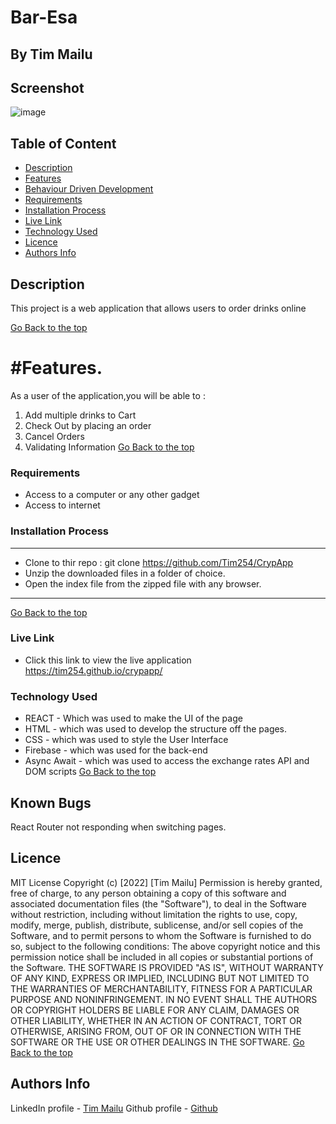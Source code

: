 # Bar-Esa
 ## By Tim Mailu
## Screenshot
 ![image](./assets/images/Screenshot.png)
 ## Table of Content
 - [Description](#description)
 - [Features](#features)
 - [Behaviour Driven Development](#Behaviour-Driven-Development)
 - [Requirements](#requirements)
 - [Installation Process](#installation-Process)
 - [Live Link](#Live-Link)
 - [Technology  Used](#technology-Used)
 - [Licence](#licence)
 - [Authors Info](#Authors-Info)
 ## Description
 <p>This project is a web application that allows users to order drinks online</p>

[Go Back to the top](#Bar-Esa)

# #Features.
As a user of the application,you will be able to :
1. Add multiple drinks to Cart
2. Check Out by placing an order
2. Cancel Orders
3. Validating Information
[Go Back to the top](#Bar-Esa)

 ###  Requirements
 * Access to  a computer or any other gadget
 * Access to internet
 ### Installation Process
 ****
* Clone to thir repo : git clone https://github.com/Tim254/CrypApp
* Unzip the downloaded files in a folder of choice.
* Open the index file from the zipped file with any browser.
 ****
 [Go Back to the top](#Bar-Esa)
### Live Link
- Click this link to view the live application https://tim254.github.io/crypapp/
### Technology  Used
* REACT - Which was used to make the UI of the page
* HTML - which was used to develop the structure off the pages.
* CSS - which was used to style the User Interface
* Firebase - which was used for the back-end
* Async Await - which was used to access the exchange rates API and DOM scripts
[Go Back to the top](#A-App)
## Known Bugs
React Router not responding when switching pages.
## Licence
MIT License
Copyright (c) [2022] [Tim Mailu]
Permission is hereby granted, free of charge, to any person obtaining a copy
of this software and associated documentation files (the "Software"), to deal
in the Software without restriction, including without limitation the rights
to use, copy, modify, merge, publish, distribute, sublicense, and/or sell
copies of the Software, and to permit persons to whom the Software is
furnished to do so, subject to the following conditions:
The above copyright notice and this permission notice shall be included in all
copies or substantial portions of the Software.
THE SOFTWARE IS PROVIDED "AS IS", WITHOUT WARRANTY OF ANY KIND, EXPRESS OR
IMPLIED, INCLUDING BUT NOT LIMITED TO THE WARRANTIES OF MERCHANTABILITY,
FITNESS FOR A PARTICULAR PURPOSE AND NONINFRINGEMENT. IN NO EVENT SHALL THE
AUTHORS OR COPYRIGHT HOLDERS BE LIABLE FOR ANY CLAIM, DAMAGES OR OTHER
LIABILITY, WHETHER IN AN ACTION OF CONTRACT, TORT OR OTHERWISE, ARISING FROM,
OUT OF OR IN CONNECTION WITH THE SOFTWARE OR THE USE OR OTHER DEALINGS IN THE
SOFTWARE.
[Go Back to the top](#X-App)
## Authors Info
LinkedIn profile - [Tim Mailu](https://www.linkedin.com/in/mailutim/)
Github profile - [Github](https://github.com/Tim254)